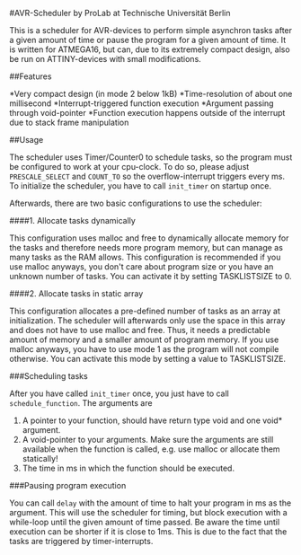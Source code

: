 #AVR-Scheduler by ProLab at Technische Universität Berlin

This is a scheduler for AVR-devices to perform simple asynchron tasks 
after a given amount of time or pause the program for a given amount of 
time.
It is written for ATMEGA16, but can, due to its extremely compact design, also be run 
on ATTINY-devices with small modifications.

##Features

*Very compact design (in mode 2 below 1kB)
*Time-resolution of about one millisecond
*Interrupt-triggered function execution
*Argument passing through void-pointer
*Function execution happens outside of the interrupt due to stack frame 
manipulation

##Usage

The scheduler uses Timer/Counter0 to schedule tasks, so the program must be 
configured to work at your cpu-clock. To do so, please adjust 
`PRESCALE_SELECT` and `COUNT_TO` so the overflow-interrupt triggers every ms.
To initialize the scheduler, you have to call `init_timer` on startup once. 

Afterwards, there are two basic configurations to use the scheduler:

####1. Allocate tasks dynamically

This configuration uses malloc and free to dynamically allocate memory for the 
tasks and therefore needs more program memory, but can manage as many 
tasks as the RAM allows.
This configuration is recommended if you use malloc anyways, you don't care 
about program size or you have an unknown number of tasks.
You can activate it by setting TASKLISTSIZE to 0.

####2. Allocate tasks in static array

This configuration allocates a pre-defined number of tasks as an array 
at initialization. The scheduler will afterwards only use the space 
in this array and does not have to use malloc and free. Thus, it needs a predictable amount of memory and a 
smaller amount of program memory.
If you use malloc anyways, you have to use mode 1 as the program will 
not compile otherwise.
You can activate this mode by setting a value to TASKLISTSIZE.

###Scheduling tasks

After you have called `init_timer` once, you just have to call 
`schedule_function`. The arguments are

1. A pointer to your function, should have return type void and one 
void* argument.
2. A void-pointer to your arguments. Make sure the arguments are still 
available when the function is called, e.g. use malloc or allocate them 
statically!
3. The time in ms in which the function should be executed.

###Pausing program execution

You can call `delay` with the amount of time to halt your program in ms 
as the argument. This will use the scheduler for timing, but block 
execution with a while-loop until the given amount of time passed. Be 
aware the time until execution can be shorter if it is close to 1ms. 
This is due to the fact that the tasks are triggered by 
timer-interrupts.
